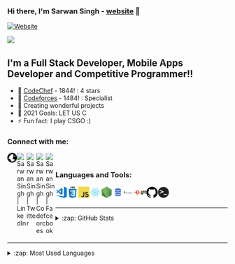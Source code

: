 ### Hi there, I'm Sarwan Singh - [website] 👋

[![Website](https://img.shields.io/website?label=sarwan-singh.github.io&style=for-the-badge&url=https%3A%2F%2Fsarwan-singh.github.io)](https://sarwan-singh.github.io/)

![](https://komarev.com/ghpvc/?username=sarwan-singh&color=green)

## I'm a Full Stack Developer, Mobile Apps Developer and Competitive Programmer!!

- 🔭 [CodeChef][codechef] - 1844! : 4 stars
- 🌱 [Codeforces][codeforces] - 1484! : Specialist
- 👯 Creating wonderful projects
- 🥅 2021 Goals: LET US C 
- ⚡ Fun fact: I play CSGO :)

### Connect with me:

[<img align="left" alt="Sarwan Singh" width="22px" src="https://raw.githubusercontent.com/iconic/open-iconic/master/svg/globe.svg" />][website]
[<img align="left" alt="Sarwan Singh | LinkedIn" width="22px" src="https://cdn.jsdelivr.net/npm/simple-icons@3.13.0/icons/linkedin.svg" />][linkedin]
[<img align="left" alt="Sarwan Singh | Twitter" width="22px" src="https://cdn.jsdelivr.net/npm/simple-icons@3.13.0/icons/codechef.svg" />][codechef]
[<img align="left" alt="Sarwan Singh | Codeforces" width="22px" src="https://cdn.jsdelivr.net/npm/simple-icons@3.13.0/icons/codeforces.svg" />][codeforces]
[<img align="left" alt="Sarwan Singh | Facebook" width="22px" src="https://cdn.jsdelivr.net/npm/simple-icons@3.13.0/icons/facebook.svg" />][facebook]

<br />

### Languages and Tools:

<img align="left" alt="Visual Studio Code" width="26px" src="https://raw.githubusercontent.com/github/explore/80688e429a7d4ef2fca1e82350fe8e3517d3494d/topics/visual-studio-code/visual-studio-code.png" />
<img align="left" alt="CSS3" width="26px" src="https://raw.githubusercontent.com/github/explore/80688e429a7d4ef2fca1e82350fe8e3517d3494d/topics/css/css.png" />
<img align="left" alt="JavaScript" width="26px" src="https://raw.githubusercontent.com/github/explore/80688e429a7d4ef2fca1e82350fe8e3517d3494d/topics/javascript/javascript.png" />
<img align="left" alt="React" width="26px" src="https://raw.githubusercontent.com/github/explore/80688e429a7d4ef2fca1e82350fe8e3517d3494d/topics/react/react.png" />
<img align="left" alt="Node.js" width="26px" src="https://raw.githubusercontent.com/github/explore/80688e429a7d4ef2fca1e82350fe8e3517d3494d/topics/nodejs/nodejs.png" />
<img align="left" alt="SQL" width="26px" src="https://raw.githubusercontent.com/github/explore/80688e429a7d4ef2fca1e82350fe8e3517d3494d/topics/sql/sql.png" />
<img align="left" alt="MongoDB" width="26px" src="https://raw.githubusercontent.com/github/explore/80688e429a7d4ef2fca1e82350fe8e3517d3494d/topics/mongodb/mongodb.png" />
<img align="left" alt="Git" width="26px" src="https://raw.githubusercontent.com/github/explore/80688e429a7d4ef2fca1e82350fe8e3517d3494d/topics/git/git.png" />
<img align="left" alt="GitHub" width="26px" src="https://raw.githubusercontent.com/github/explore/78df643247d429f6cc873026c0622819ad797942/topics/github/github.png" />
<img align="left" alt="Terminal" width="26px" src="https://raw.githubusercontent.com/github/explore/80688e429a7d4ef2fca1e82350fe8e3517d3494d/topics/terminal/terminal.png" />

<br />
<br />

---

<details>
  <summary>:zap: GitHub Stats</summary>

  <img align="left" alt="sarwan-singh's GitHub Stats" src="https://github-readme-stats.vercel.app/api?username=sarwan-singh&show_icons=true&hide_border=true&theme=dracula" />

</details>


<br />
<br />

---

<details>
<summary>:zap: Most Used Languages</summary>
  <img align="left" alt="sarwan-singh's GitHub Stats" src="https://github-readme-stats.vercel.app/api/top-langs/?username=sarwan-singh&layout=compact" />

</details>

[website]: https://sarwan-singh.github.io/
[codechef]: https://www.codechef.com/users/smurf_hunter
[codeforces]: https://codeforces.com/profile/sarwan010300
[facebook]: https://www.facebook.com/profile.php?id=100018135162956
[linkedin]: https://www.linkedin.com/in/sarwan-singh-390177162/
